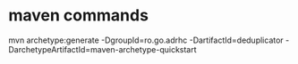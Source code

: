 # maven commands
mvn archetype:generate -DgroupId=ro.go.adrhc -DartifactId=deduplicator -DarchetypeArtifactId=maven-archetype-quickstart